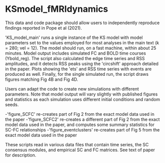 # KSmodel_fMRIdynamics

This data and code package should allow users to independently reproduce findings reported in Pope et al (2021).

'KS_model_main' runs a single instance of the KS model with model parameters set to the values employed for 
most analyses in the main text (k = 280; vel = 12). The model should run, on a fast machine, within 
about 25 minutes.  Model output includes simulated FC and BOLD time courses (Ybold_reg). The script 
also calculated the edge time series and RSS amplitudes, and it detects RSS peaks using the 'circshift'
approach detailed in the paper.  Plots showing the 'ets' and RSS time series with events are produced as well.
Finally, for the single simulated run, the script draws figures matching Fig 4B and Fig 4D.

Users can adapt the code to create new simulations with different parameters. Note that model output will vary 
slightly with published figures and statistics as each simulation uses different initial conditions and 
random seeds.

-'figure_SCFC' re-creates part of Fig 2 from the exact model data used in the paper
-'figure_SCFC2' re-creates a different part of Fig 2 from the exact model data used in the paper, and computes
some summary statistics for SC-FC relationships
-'figure_eventclusters' re-creates part of Fig 5 from the exact model data used in the paper

These scripts read in various data files that contain time series, the SC consensus modules, and empirical SC
and FC matrices.  See text of paper for description.
